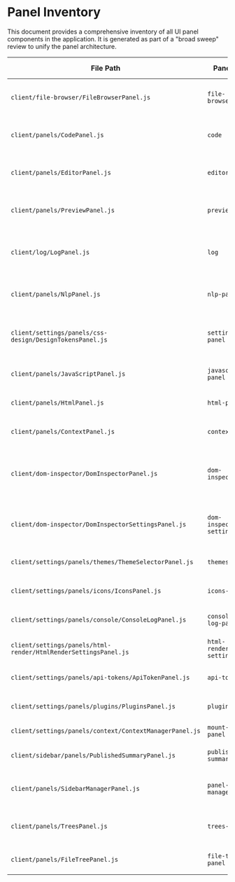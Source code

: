 # Panel Inventory

This document provides a comprehensive inventory of all UI panel components in the application. It is generated as part of a "broad sweep" review to unify the panel architecture.

| File Path | Panel ID | Component API | Registration Method | Notes |
|---|---|---|---|---|
| `client/file-browser/FileBrowserPanel.js` | `file-browser` | Extends `BasePanel` | `panelRegistry.js` | Legacy panel, follows standard. |
| `client/panels/CodePanel.js` | `code` | Extends `BasePanel` | `panelRegistry.js` | Legacy panel, follows standard. |
| `client/panels/EditorPanel.js` | `editor` | Extends `BasePanel` | `panelRegistry.js` | Legacy panel, follows standard. |
| `client/panels/PreviewPanel.js` | `preview` | Extends `BasePanel` | `panelRegistry.js` | Legacy panel, follows standard. |
| `client/log/LogPanel.js` | `log` | **Custom API** | `panelRegistry.js` | Complex custom panel with its own Redux integration. |
| `client/panels/NlpPanel.js` | `nlp-panel` | **Custom API** (creates `.element`) | `panelRegistry.js` | Simple custom panel. |
| `client/settings/panels/css-design/DesignTokensPanel.js` | `settings-panel` | Extends `BasePanel` | `panelRegistry.js` | Used for the settings panel. Follows standard. |
| `client/panels/JavaScriptPanel.js` | `javascript-panel` | Extends `BasePanel` | Dynamic (not in registry) | Specialized viewer for JS files. |
| `client/panels/HtmlPanel.js` | `html-panel` | Extends `BasePanel` | Dynamic (not in registry) | Specialized viewer for HTML files. |
| `client/panels/ContextPanel.js` | `context` | Extends `BasePanel` | Dynamic (not in registry) | Panel for context management. |
| `client/dom-inspector/DomInspectorPanel.js` | `dom-inspector` | **Custom API** | Dynamic (not in registry) | Very complex, standalone feature with its own ecosystem. |
| `client/dom-inspector/DomInspectorSettingsPanel.js` | `dom-inspector-settings`| **Custom API** | Dynamic (not in registry) | Companion settings panel for the DOM inspector. |
| `client/settings/panels/themes/ThemeSelectorPanel.js` | `themes` | **Custom API** | `panelRegistry.js` | Custom settings panel. |
| `client/settings/panels/icons/IconsPanel.js` | `icons-panel` | **Custom API** | `panelRegistry.js` | Custom settings panel. |
| `client/settings/panels/console/ConsoleLogPanel.js` | `console-log-panel`| **Custom API** | `panelRegistry.js` | Custom settings panel. |
| `client/settings/panels/html-render/HtmlRenderSettingsPanel.js`| `html-render-settings` | **Custom API** | `panelRegistry.js` | Custom settings panel. |
| `client/settings/panels/api-tokens/ApiTokenPanel.js` | `api-tokens` | **Custom API** | `panelRegistry.js` | Custom settings panel. |
| `client/settings/panels/plugins/PluginsPanel.js` | `plugins` | **Custom API** | `panelRegistry.js` | Custom settings panel. |
| `client/settings/panels/context/ContextManagerPanel.js` | `mount-info-panel` | Extends `BasePanel` | Redux `initialState` | A Redux-native panel. |
| `client/sidebar/panels/PublishedSummaryPanel.js` | `published-summary` | **Custom API** | Dynamic (not in registry) | Custom panel for sidebar. |
| `client/panels/SidebarManagerPanel.js` | `panel-manager` | Extends `BasePanel` | Dynamic (not in registry) | "Meta-panel" that manages other panels. |
| `client/panels/TreesPanel.js` | `trees-panel` | **Custom API** | Dynamic (not in registry) | "Meta-panel" that contains other panels. |
| `client/panels/FileTreePanel.js` | `file-tree-panel` | **Custom API** | Dynamic (child of `TreesPanel`) | Child panel for displaying file trees. |
